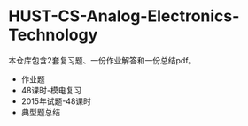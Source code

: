 # HUST-CS-Analog-Electronics-Technology
本仓库包含2套复习题、一份作业解答和一份总结pdf。
- 作业题
- 48课时-模电复习
- 2015年试题-48课时
- 典型题总结
